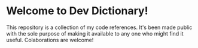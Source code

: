 # Welcome to Dev Dictionary!
This repository is a collection of my code references. It's been made public with the sole purpose of making it available to any one who might find it useful.
Colaborations are welcome!